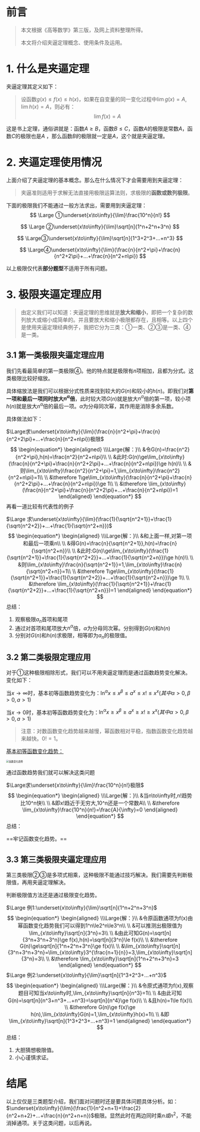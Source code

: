 # 前言

> 本文根据《高等数学》第三版，及网上资料整理所得。
>
> 本文将介绍夹逼定理概念、使用条件及运用。

# 1. 什么是夹逼定理

夹逼定理其定义如下：

> 设函数$g(x)\le f(x)\le h(x)$，如果在自变量的同一变化过程中$\lim g(x)=A,\lim h(x)=A，$则必有：
> $$
> \lim f(x)=A
> $$

这是书上定理，通俗讲就是：函数$A\ge B$，函数$B\le C$，函数$A$的极限是常数$A$，函数$C$的极限也是$A$ ，那么函数$B$的极限就一定是$A$，这个就是夹逼定理。

# 2. 夹逼定理使用情况

上面介绍了夹逼定理的基本概念。那么在什么情况下才会需要用到夹逼定理：

> 夹逼准则适用于求解无法直接用极限运算法则，求极限的**函数或数列极限**。

下面的极限我们不能通过一般方法求出，需要用到夹逼定理：
$$
\Large ①\underset{x\to\infty}{\lim}\frac{10^n}{n!}
$$

$$
\Large  ②\underset{x\to\infty}{\lim}\sqrt[n]{1^n+2^n+3^n}
$$

$$
\Large③\underset{x\to\infty}{\lim}\sqrt[n]{1^3+2^3+...+n^3}
$$

$$
\Large④\underset{x\to\infty}{\lim}(\frac{n}{n^2+\pi}+\frac{n}{n^2+2\pi}+...+\frac{n}{n^2+n\pi})
$$

以上极限仅代表**部分题型**不适用于所有问题。

# 3. 极限夹逼定理应用

> 由定义我们可以知道：夹逼定理的思维就是**放大和缩小**，即把一个复杂的数列放大或缩小成简单的。并且要放大和缩小极限都存在，且相等。以上四个是使用夹逼定理经典例子，我把它分为三类：①一类、②③是一类、④是一类。

## 3.1 第一类极限夹逼定理应用

我们先看最简单的第一类极限$④$。他的特点就是极限有$n$项相加，且都为分式。这类极限比较好缩放。

具体缩放法是我们可以根据分式性质来找到较大的$G(n)$和较小的$h(n)$。即我们对**第一项和最后一项同时放大$n^\alpha$倍**，此时较大项$G(n)$就是放大$n^\alpha$倍的第一项，较小项$h(n)$就是放大$n^\alpha$倍的最后一项。$\alpha$为分母同次幂，其作用是消除多余系数。

具体做法如下：

$\Large求\underset{x\to\infty}{\lim}(\frac{n}{n^2+\pi}+\frac{n}{n^2+2\pi}+...+\frac{n}{n^2+n\pi})极限$
$$
\begin{equation*}
	\begin{aligned}
\\\Large{解：}\\
&令G(n)=\frac{n^2}{n^2+\pi},h(n)=\frac{n^2}{n^2+n\pi}\\
\\
&此时:G(n)\ge\lim_{x\to\infty}(\frac{n}{n^2+\pi}+\frac{n}{n^2+2\pi}+...+\frac{n}{n^2+n\pi})\ge h(n)\\
\\
&则\lim_{x\to\infty}\frac{n^2}{n^2+\pi}=1,\lim_{x\to\infty}\frac{n^2}{n^2+n\pi}=1\\
\\
&\therefore 1\ge\lim_{x\to\infty}(\frac{n}{n^2+\pi}+\frac{n}{n^2+2\pi}+...+\frac{n}{n^2+n\pi})\ge 1\\
\\
&\therefore \lim_{x\to\infty}(\frac{n}{n^2+\pi}+\frac{n}{n^2+2\pi}+...+\frac{n}{n^2+n\pi})=1
	\end{aligned}
\end{equation*}
$$
再看一道比较有代表性的例子

$\Large 求\underset{x\to\infty}{\lim}(\frac{1}{\sqrt{n^2+1}}+\frac{1}{\sqrt{n^2+2}}+...+\frac{1}{\sqrt{n^2+n}})$
$$
\begin{equation*}
	\begin{aligned}
\\\Large{解：}\\
&和上面一样,对第一项和最后一项乘n\\
\\
&得G(n)=\frac{n}{\sqrt{n^2+1}},h(n)=\frac{n}{\sqrt{n^2+n}}\\
\\
&此时:G(n)\ge\lim_{x\to\infty}(\frac{1}{\sqrt{n^2+1}}+\frac{1}{\sqrt{n^2+2}}+...+\frac{1}{\sqrt{n^2+n}})\ge h(n)\\
\\
&则\lim_{x\to\infty}\frac{n}{\sqrt{n^2+1}}=1,\lim_{x\to\infty}\frac{n}{\sqrt{n^2+n}}=1\\
\\
&\therefore 1\ge\lim_{x\to\infty}(\frac{1}{\sqrt{n^2+1}}+\frac{1}{\sqrt{n^2+2}}+...+\frac{1}{\sqrt{n^2+n}})\ge 1\\
\\
&\therefore \lim_{x\to\infty}(\frac{1}{\sqrt{n^2+1}}+\frac{1}{\sqrt{n^2+2}}+...+\frac{1}{\sqrt{n^2+n}})=1
	\end{aligned}
\end{equation*}
$$
总结：

1. 观察极限${a_n}$首项和尾项
2. 通过对首项和尾项放大$n^\alpha$倍，$\alpha$为分母同次幂。分别得到$G(n)$和$h(n)$
3. 分别对$G(n)$和$h(n)$求极限，相等即为${a_n}$的极限值。

## 3.2 第二类极限定理应用

对于$①$这种极限相除形式，我们可以不用夹逼定理而是通过函数趋势变化解决。变化如下：

当$x\to\infty$时，基本初等函数趋势变化为：$\ln^{\alpha}x\le x^{\beta}\le a^x\le x!\le x^x(其中\alpha>0,\beta>0,a>1)$

当$x\to 0$时，基本初等函数趋势变化为：$\ln^{\alpha}x\ge x^{\beta}\ge a^x\ge x!\ge x^x(其中\alpha>0,\beta>0,a>1)$

> 注意：对数函数变化趋势越来越慢，幂函数相对平稳，指数函数变化趋势越来越快。$0!=1$。

[基本初等函数变化趋势：](https://gitee.com/Acido/images/raw/master/image/202303171902920.png)

<img src="https://gitee.com/Acido/images/raw/master/image/202303171902920.png" alt="函数变化趋势" style="zoom: 45%;" />

通过函数趋势我们就可以解决这类问题

$\Large求\underset{x\to\infty}{\lim}\frac{10^n}{n!}极限$
$$
\begin{equation*}
	\begin{aligned}
\\\Large{解：}\\
&当n\to\infty时,n!趋势比10^n快\\
\\
&即x!趋近于无穷大,10^n还是一个常数A\\
\\
&\therefore \lim_{x\to\infty}\frac{10^n}{n!}=\frac{A}{\infty}=0
	\end{aligned}
\end{equation*}
$$
总结：

==牢记函数变化趋势。==

## 3.3 第三类极限夹逼定理应用

第三类极限$②③$是多项式相乘，这种极限不能通过技巧解决。我们需要先判断极限值，再用夹逼定理解决。

判断极限值方法还是通过极限变化趋势。

$\Large 例1:\underset{x\to\infty}{\lim}\sqrt[n]{1^n+2^n+3^n}$
$$
\begin{equation*}
	\begin{aligned}
\\\Large{解：}\\
&令原函数通项为f(x)由幂函数变化趋势我们可以得到1^n\le2^n\le3^n\\
\\
&可以推测出极限值为\lim_{x\to\infty}\sqrt[n]{3^n}=3\\
\\
&由此可知G(n)=\sqrt[n]{3^n+3^n+3^n}\ge f(x),h(n)=\sqrt[n]{3^n}\le f(x)\\
\\
&\therefore G(n)\ge\sqrt[n]{1^n+2^n+3^n}\ge f(x)\\
\\
&\lim_{x\to\infty}\sqrt[n]{3^n+3^n+3^n}=\lim_{x\to\infty}3^{\frac{n+1}{n}}=3,\lim_{x\to\infty}\sqrt[n]{3^n}=3\\
\\
&\therefore \lim_{x\to\infty}\sqrt[n]{1^n+2^n+3^n}=3
	\end{aligned}
\end{equation*}
$$
$\Large 例2:\underset{x\to\infty}{\lim}\sqrt[n]{1^3+2^3+...+n^3}$
$$
\begin{equation*}
	\begin{aligned}
\\\Large{解：}\\
&令原式通项为f(x),观察题目可知当x\to\infty时,\lim_{x\to\infty}\sqrt[n]{n^3}=1\\
\\
&由此可知G(n)=\sqrt[n]{n^3+n^3+...+n^3}=\sqrt[n]{n^4}\ge f(x)\\
\\
&且h(n)=1\le f(x)\\
\\
&\therefore G(n)\ge f(x)\ge h(n),\lim_{x\to\infty}G(n)=1,\lim_{x\to\infty}h(x)=1\\
\\
&即\lim_{x\to\infty}\sqrt[n]{1^3+2^3+...+n^3}=1
	\end{aligned}
\end{equation*}
$$
总结：

1. 大胆猜想极限值。
2. 小心谨慎求证。

# 结尾

以上仅仅是三类题型介绍，我们面对问题时还是要具体问题具体分析。如：$\underset{x\to\infty}{\lim}(\frac{1}{n^2+n+1}+\frac{2}{n^2+n+2}+...+\frac{n}{n^2+n+n})$极限。显然此时在两边同时乘$n或n^2$，不能消掉通项。关于这类问题，以后再说。
